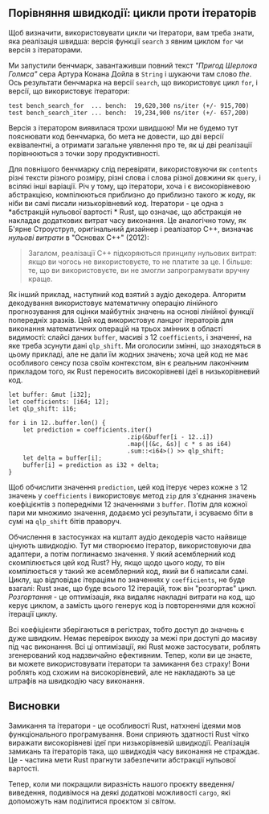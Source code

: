 ## Порівняння швидкодії: цикли проти ітераторів

Щоб визначити, використовувати цикли чи ітератори, вам треба знати, яка реалізація швидша: версія функції `search` з явним циклом `for` чи версія з ітераторами.

Ми запустили бенчмарк, завантаживши повний текст *"Пригод Шерлока Голмса"* сера Артура Конана Дойла в `String` і шукаючи там слово *the*. Ось результати бенчмарка на версії `search`, що використовує цикл `for`, і версії, що використовує ітератори:

```text
test bench_search_for  ... bench:  19,620,300 ns/iter (+/- 915,700)
test bench_search_iter ... bench:  19,234,900 ns/iter (+/- 657,200)
```

Версія з ітератором виявилася трохи швидшою! Ми не будемо тут пояснювати код бенчмарка, бо мета не довести, що дві версії еквівалентні, а отримати загальне уявлення про те, як ці дві реалізації порівнюються з точки зору продуктивності.

Для повнішого бенчмарку слід перевіряти, використовуючи як `contents` різні тексти різного розміру, різні слова і слова різної довжини як `query`, і всілякі інші варіації. Річ у тому, що ітератори, хоча і є високорівневою абстракцією, компілюються приблизно до приблизно такого ж коду, як ніби ви самі писали низькорівневий код. Ітератори - це одна з *абстракцій нульової вартості * Rust, що означає, що абстракція не накладає додаткових витрат часу виконання. Це аналогічно тому, як Б'ярне Строуструп, оригінальний дизайнер і реалізатор C++, визначає *нульові витрати* в "Основах C++" (2012):

> Загалом, реалізації C++ підкоряються принципу нульових витрат: якщо ви чогось не використовуєте, то не платите за це. І більше: те, що ви використовуєте, ви не змогли запрограмувати вручну краще.

Як інший приклад, наступний код взятий з аудіо декодера. Алгоритм декодування використовує математичну операцію лінійного прогнозування для оцінки майбутніх значень на основі лінійної функції попередніх зразків. Цей код використовує ланцюг ітераторів для виконання математичних операцій на трьох змінних в області видимості: слайсі даних `buffer`, масиві з 12 `coefficients`, і значенні, на яке треба зсунути дані `qlp_shift`. Ми оголосили змінні, що знаходяться в цьому прикладі, але не дали їм жодних значень; хоча цей код не має особливого сенсу поза своїм контекстом, він є реальним лаконічним прикладом того, як Rust переносить високорівневі ідеї в низькорівневий код.

```rust,ignore
let buffer: &mut [i32];
let coefficients: [i64; 12];
let qlp_shift: i16;

for i in 12..buffer.len() {
    let prediction = coefficients.iter()
                                 .zip(&buffer[i - 12..i])
                                 .map(|(&c, &s)| c * s as i64)
                                 .sum::<i64>() >> qlp_shift;
    let delta = buffer[i];
    buffer[i] = prediction as i32 + delta;
}
```

Щоб обчислити значення `prediction`, цей код ітерує через кожне з 12 значень у `coefficients` і використовує метод `zip` для з'єднання значень коефіцієнтів з попередніми 12 значеннями з `buffer`. Потім для кожної пари ми множимо значення, додаємо усі результати, і зсуваємо біти в сумі на `qlp_shift` бітів праворуч.

Обчислення в застосунках на кшталт аудіо декодерів часто найвище цінують швидкодію. Тут ми створюємо ітератор, використовуючи два адаптери, а потім поглинаємо значення. У який асемблерний код скомпілюється цей код Rust? Ну, якщо щодо цього коду, то він компілюється у такий же асемблерний код, який ви б написали самі. Циклу, що відповідає ітераціям по значеннях у `coefficients`, не буде взагалі: Rust знає, що буде всього 12 ітерацій, тож він "розгортає" цикл. *Розгортання* - це оптимізація, яка видаляє накладні витрати на код, що керує циклом, а замість цього генерує код із повтореннями для кожної ітерації циклу.

Всі коефіцієнти зберігаються в регістрах, тобто доступ до значень є дуже швидким. Немає перевірок виходу за межі при доступі до масиву під час виконання. Всі ці оптимізації, які Rust може застосувати, роблять згенерований код надзвичайно ефективним. Тепер, коли ви це знаєте, ви можете використовувати ітератори та замикання без страху! Вони роблять код схожим на високорівневий, але не накладають за це штрафів на швидкодію часу виконання.

## Висновки

Замикання та ітератори - це особливості Rust, натхнені ідеями мов функціонального програмування. Вони сприяють здатності Rust чітко виражати високорівневі ідеї при низькорівневій швидкодії. Реалізація замикань та ітераторів така, що швидкодія часу виконання не страждає. Це - частина мети Rust прагнути забезпечити абстракції нульової вартості.

Тепер, коли ми покращили виразність нашого проєкту введення/виведення, подивімося на деякі додаткові можливості `cargo`, які допоможуть нам поділитися проєктом зі світом.
